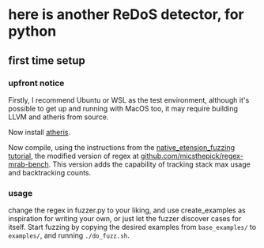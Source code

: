 # here is another ReDoS detector, for python

## first time setup

### upfront notice

Firstly, I recommend Ubuntu or WSL as the test environment, although it's possible to get up and running with MacOS too, it may require building LLVM and atheris from source. 

Now install [atheris](https://github.com/google/atheris/blob/master/README.md#installation-instructions).

Now compile, using the instructions from the [native_etension_fuzzing tutorial](https://github.com/google/atheris/blob/master/native_extension_fuzzing.md), the modified version of regex at [github.com/micsthepick/regex-mrab-bench](https://github.com/micsthepick/regex-mrab-bench). This version adds the capability of tracking stack max usage and backtracking counts.

### usage

change the regex in fuzzer.py to your liking, and use create_examples as inspiration for writing your own, or just let the fuzzer discover cases for itself. Start fuzzing by copying the desired examples from `base_examples/` to `examples/`, and running `./do_fuzz.sh`.